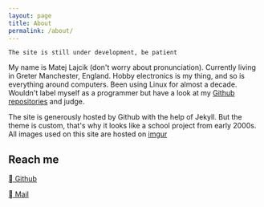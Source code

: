 ```yaml
---
layout: page
title: About
permalink: /about/
---
```


`The site is still under development, be patient`

My name is Matej Lajcik (don't worry about pronunciation). Currently living in Greter Manchester, England. Hobby electronics is my thing, and so is everything around computers. Been using Linux for almost a decade. Wouldn't label myself as a programmer but have a look at my [Github repositories](https://github.com/UnregulatedPowersupply?tab=repositories) and judge. 

The site is generously hosted by Github with the help of Jekyll. But the theme is custom, that's why it looks like a school project from early 2000s.
All images used on this site are hosted on [imgur](https://imgur.com/a/TPBpv1s)

## Reach me

[ Github](https://github.com/UnregulatedPowersupply)

[ Mail](mailto:unregulatedpowersupply@gmail.com)
